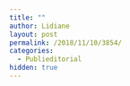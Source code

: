 ```yaml
---
title: ""
author: Lidiane
layout: post
permalink: /2018/11/10/3854/
categories:
  - Publieditorial
hidden: true  
---
```

<!-- Begin MailChimp Signup Form -->

<link href="//cdn-images.mailchimp.com/embedcode/classic-10_7.css" rel="stylesheet" type="text/css" />

<div id="mc_embed_signup">
</div>



<!--End mc_embed_signup-->
